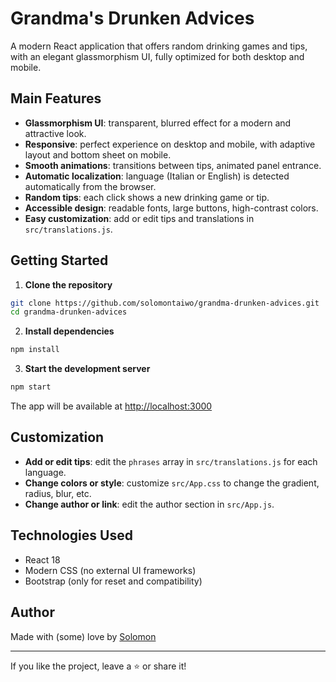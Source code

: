 # Grandma's Drunken Advices

A modern React application that offers random drinking games and tips, with an elegant glassmorphism UI, fully optimized for both desktop and mobile.

## Main Features

- **Glassmorphism UI**: transparent, blurred effect for a modern and attractive look.
- **Responsive**: perfect experience on desktop and mobile, with adaptive layout and bottom sheet on mobile.
- **Smooth animations**: transitions between tips, animated panel entrance.
- **Automatic localization**: language (Italian or English) is detected automatically from the browser.
- **Random tips**: each click shows a new drinking game or tip.
- **Accessible design**: readable fonts, large buttons, high-contrast colors.
- **Easy customization**: add or edit tips and translations in `src/translations.js`.

## Getting Started

1. **Clone the repository**

```bash
git clone https://github.com/solomontaiwo/grandma-drunken-advices.git
cd grandma-drunken-advices
```

2. **Install dependencies**

```bash
npm install
```

3. **Start the development server**

```bash
npm start
```

The app will be available at [http://localhost:3000](http://localhost:3000)

## Customization

- **Add or edit tips**: edit the `phrases` array in `src/translations.js` for each language.
- **Change colors or style**: customize `src/App.css` to change the gradient, radius, blur, etc.
- **Change author or link**: edit the author section in `src/App.js`.

## Technologies Used
- React 18
- Modern CSS (no external UI frameworks)
- Bootstrap (only for reset and compatibility)

## Author
Made with (some) love by [Solomon](https://www.instagram.com/solomon.taiwo/)

---

If you like the project, leave a ⭐️ or share it!

